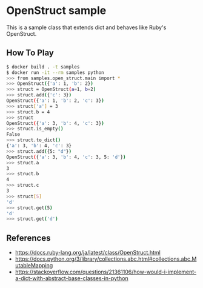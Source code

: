 # OpenStruct sample

This is a sample class that extends dict and behaves like Ruby's OpenStruct.

## How To Play

```sh
$ docker build . -t samples
$ docker run -it --rm samples python
>>> from samples.open_struct.main import *
>>> OpenStruct({'a': 1, 'b': 2})
>>> struct = OpenStruct(a=1, b=2)
>>> struct.add({'c': 3})
OpenStruct({'a': 1, 'b': 2, 'c': 3})
>>> struct['a'] = 3
>>> struct.b = 4
>>> struct
OpenStruct({'a': 3, 'b': 4, 'c': 3})
>>> struct.is_empty()
False
>>> struct.to_dict()
{'a': 3, 'b': 4, 'c': 3}
>>> struct.add({5: "d"})
OpenStruct({'a': 3, 'b': 4, 'c': 3, 5: 'd'})
>>> struct.a
3
>>> struct.b
4
>>> struct.c
3
>>> struct[5]
'd'
>>> struct.get(5)
'd'
>>> struct.get('d')
```

## References

- https://docs.ruby-lang.org/ja/latest/class/OpenStruct.html
- https://docs.python.org/3/library/collections.abc.html#collections.abc.MutableMapping
- https://stackoverflow.com/questions/21361106/how-would-i-implement-a-dict-with-abstract-base-classes-in-python
